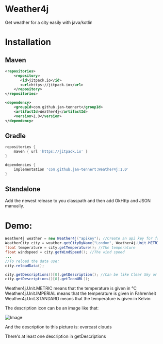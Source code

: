 # Weather4j

Get weather for a city easily with java/kotlin

# Installation

## Maven

```xml
<repositories>
	<repository>
	   <id>jitpack.io</id>
	   <url>https://jitpack.io</url>
	</repository>
</repositories>
```
```xml
<dependency>
	<groupId>com.github.jan-tennert</groupId>
	<artifactId>Weather4j</artifactId>
	<version>1.0</version>
</dependency>
```

## Gradle

```gradle
repositories {
	maven { url 'https://jitpack.io' }
}
```
```gradle
dependencies {
	implementation 'com.github.jan-tennert:Weather4j:1.0'
}
```

## Standalone

Add the newest release to you classpath and then add OkHttp and JSON manually. 

# Demo:

```java
Weather4j weather = new Weather4j("apikey"); //Create an api key for free at openweathermap.org/
WeatherCity city = weather.getCityByName("London", Weather4j.Unit.METRIC, "en");
float temperature = city.getTemperature(); //The temperature
float windspeed = city.getWindSpeed(); //The wind speed
...
//To reload the data use:
city.reloadData();

city.getDescriptions()[0].getDescription(); //Can be like Clear Sky or Klarer Himmel if you selected german
city.getDescriptions()[0].getIconURL();
```

Weather4j.Unit.METRIC means that the temperature is given in °C\
Weather4j.Unit.IMPERIAL means that the temperature is given in Fahrenheit\
Weather4j.Unit.STANDARD means that the temperature is given in Kelvin

The description icon can be an image like that:

![Image](http://openweathermap.org/img/w/04n.png) 

And the description to this picture is: overcast clouds

There's at least one description in getDescriptions
